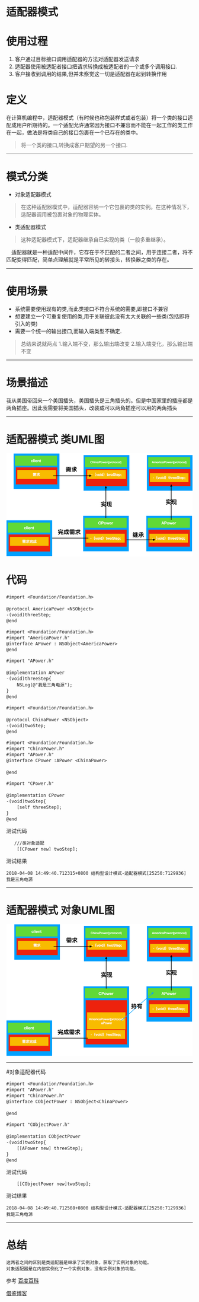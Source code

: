 #  适配器模式


# 使用过程

1. 客户通过目标接口调用适配器的方法对适配器发送请求
2. 适配器使用被适配者接口把请求转换成被适配者的一个或多个调用接口.
3. 客户接收到调用的结果,但并未察觉这一切是适配器在起到转换作用

# 定义
在计算机编程中，适配器模式（有时候也称包装样式或者包装）将一个类的接口适配成用户所期待的。一个适配允许通常因为接口不兼容而不能在一起工作的类工作在一起，做法是将类自己的接口包裹在一个已存在的类中。

> 将一个类的接口,转换成客户期望的另一个接口.

****

# 模式分类
+ 对象适配器模式

> 在这种适配器模式中，适配器容纳一个它包裹的类的实例。在这种情况下，适配器调用被包裹对象的物理实体。

+ 类适配器模式

> 这种适配器模式下，适配器继承自已实现的类（一般多重继承）。

　适配器就是一种适配中间件，它存在于不匹配的二者之间，用于连接二者，将不匹配变得匹配，简单点理解就是平常所见的转接头，转换器之类的存在。

***
# 使用场景
+ 系统需要使用现有的类,而此类接口不符合系统的需要,即接口不兼容
+ 想要建立一个可重复使用的类,用于关联彼此没有太大关联的一些类(包括即将引入的类)
+ 需要一个统一的输出接口,而输入端类型不确定.

>  总结来说就两点
>  1.输入端不变，那么输出端改变
>  2.输入端变化，那么输出端不变

***
# 场景描述
我从美国带回来一个美国插头，美国插头是三角插头的。但是中国家里的插座都是两角插座。因此我需要将美国插头，改装成可以两角插座可以用的两角插头
***
# 适配器模式 类UML图
![类对象适配器UML图](./1682758-1dbbca9c133ea5db.png)


# 代码
```
#import <Foundation/Foundation.h>

@protocol AmericaPower <NSObject>
-(void)threeStep;
@end
```

```
#import <Foundation/Foundation.h>
#import "AmericaPower.h"
@interface APower : NSObject<AmericaPower>
@end
```
```
#import "APower.h"

@implementation APower
-(void)threeStep{
    NSLog(@"我是三角电源");
}
@end
```
```
#import <Foundation/Foundation.h>

@protocol ChinaPower <NSObject>
-(void)twoStep;
@end
```
```
#import <Foundation/Foundation.h>
#import "ChinaPower.h"
#import "APower.h"
@interface CPower :APower <ChinaPower>

@end
```
```
#import "CPower.h"

@implementation CPower
-(void)twoStep{
    [self threeStep];
}
@end
```
测试代码
```
   ///类对象适配
    [[CPower new] twoStep];
```
测试结果
```
2018-04-08 14:49:40.712315+0800 结构型设计模式-适配器模式[25250:7129936] 我是三角电源
```
***
# 适配器模式 对象UML图
![对象适配器UML图](./1682758-7097aa2f79777bc6.png)

***
#对象适配器代码
```
#import <Foundation/Foundation.h>
#import "APower.h"
#import "ChinaPower.h"
@interface CObjectPower : NSObject<ChinaPower>

@end
```
```
#import "CObjectPower.h"

@implementation CObjectPower
-(void)twoStep{
    [[APower new] threeStep];
}
@end
```
测试代码
```
    [[CObjectPower new]twoStep];
```
测试结果
```
2018-04-08 14:49:40.712508+0800 结构型设计模式-适配器模式[25250:7129936] 我是三角电源
```
***

# 总结
```
这两者之间的区别是类适配器是继承了实例对象，获取了实例对象的功能。
对象适配器是在内部实例化了一个实例对象，没有实例对象的功能。
```



参考
[百度百科](https://baike.baidu.com/item/适配器模式/10218946?fr=aladdin)

[借鉴博客](https://www.cnblogs.com/honger/p/5970283.html)



